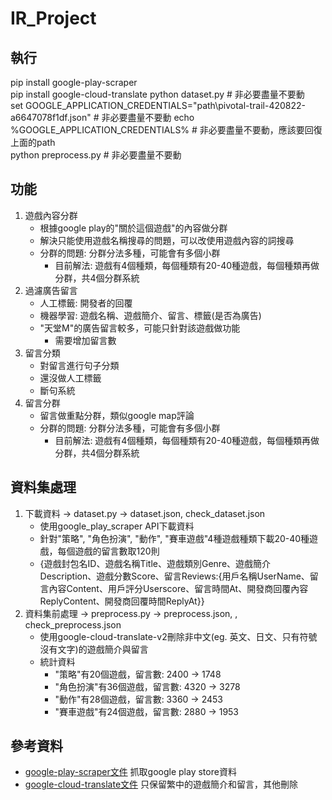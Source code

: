 # IR_Project

## 執行
pip install google-play-scraper   
pip install google-cloud-translate
python dataset.py                                                                  # 非必要盡量不要動  
set GOOGLE_APPLICATION_CREDENTIALS="path\pivotal-trail-420822-a6647078f1df.json"   # 非必要盡量不要動
echo %GOOGLE_APPLICATION_CREDENTIALS%                                              # 非必要盡量不要動，應該要回復上面的path  
python preprocess.py                                                               # 非必要盡量不要動

## 功能
1. 遊戲內容分群
    - 根據google play的"關於這個遊戲"的內容做分群
    - 解決只能使用遊戲名稱搜尋的問題，可以改使用遊戲內容的詞搜尋
    - 分群的問題: 分群分法多種，可能會有多個小群
        - 目前解法: 遊戲有4個種類，每個種類有20-40種遊戲，每個種類再做分群，共4個分群系統
2. 過濾廣告留言
    - 人工標籤: 開發者的回覆
    - 機器學習: 遊戲名稱、遊戲簡介、留言、標籤(是否為廣告)
    - "天堂M"的廣告留言較多，可能只針對該遊戲做功能
        - 需要增加留言數
3. 留言分類
    - 對留言進行句子分類
    - 還沒做人工標籤
    - 斷句系統
4. 留言分群
    - 留言做重點分群，類似google map評論
    - 分群的問題: 分群分法多種，可能會有多個小群
        - 目前解法: 遊戲有4個種類，每個種類有20-40種遊戲，每個種類再做分群，共4個分群系統

## 資料集處理
1. 下載資料 -> dataset.py -> dataset.json, check_dataset.json
    - 使用google_play_scraper API下載資料
    - 針對"策略", "角色扮演", "動作", "賽車遊戲"4種遊戲種類下載20-40種遊戲，每個遊戲的留言數取120則
    - {遊戲封包名ID、遊戲名稱Title、遊戲類別Genre、遊戲簡介Description、遊戲分數Score、留言Reviews:{用戶名稱UserName、留言內容Content、用戶評分Userscore、留言時間At、開發商回覆內容ReplyContent、開發商回覆時間ReplyAt}}
2. 資料集前處理 -> preprocess.py -> preprocess.json, , check_preprocess.json
    - 使用google-cloud-translate-v2刪除非中文(eg. 英文、日文、只有符號沒有文字)的遊戲簡介與留言
    - 統計資料
        - "策略"有20個遊戲，留言數: 2400 -> 1748
        - "角色扮演"有36個遊戲，留言數: 4320 -> 3278
        - "動作"有28個遊戲，留言數: 3360 -> 2453
        - "賽車遊戲"有24個遊戲，留言數: 2880 -> 1953

## 參考資料
- [google-play-scraper文件](https://pypi.org/project/google-play-scraper/) 抓取google play store資料
- [google-cloud-translate文件](https://cloud.google.com/translate/docs/basic/detecting-language?hl=zh-cn) 只保留繁中的遊戲簡介和留言，其他刪除